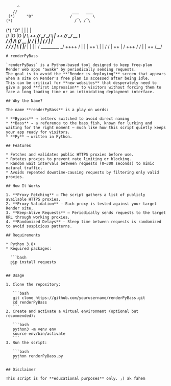          ^
       //                        ___   ___
     (*)     "O"                /  _   _  \
    (*)                           / \ / \
   (*)    "O"                    |   |   |    |\
  //                             |O  |O  |___/  \     ++
 //                               \_/ \_/    \   | ++
//                              _/      __    \  \
/     /|   /\                  (________/ __   |_/
     / |  |  |                   (___      /   |    |\
    / /  /   |                     \     \|    |___/  |
   |  | |   /                       \_________      _/   ++++
  /   | |  |                      ++           \    |
 |   / /   |                              ++   |   /  +++
/   /  |   |                               ++ /__/
~~~ ~~~~   ~~~~~~~~~~~~  ~~~~~~~~~~~~~  ~~~~        ~~+++~~~~ ~
# renderPyBass

`renderPyBass` is a Python-based tool designed to keep free-plan Render web apps "awake" by periodically sending requests.
The goal is to avoid the **"Render is deploying"** screen that appears when a site on Render's free plan is accessed after being idle.
This can be critical for **new websites** that desperately need to give a good **first impression** to visitors without forcing them to face a long loading time or an intimidating deployment interface.

## Why the Name?

The name **renderPyBass** is a play on words:

* **Bypass** → letters switched to avoid direct naming
* **Bass** → a reference to the bass fish, known for lurking and waiting for the right moment — much like how this script quietly keeps your app ready for visitors.
* **Py** → written in Python.

## Features

* Fetches and validates public HTTPS proxies before use.
* Rotates proxies to prevent rate limiting or blocking.
* Random wait intervals between requests (0–300 seconds) to mimic natural traffic.
* Avoids repeated downtime-causing requests by filtering only valid proxies.

## How It Works

1. **Proxy Fetching** — The script gathers a list of publicly available HTTPS proxies.
2. **Proxy Validation** — Each proxy is tested against your target Render site.
3. **Keep-Alive Requests** — Periodically sends requests to the target URL through working proxies.
4. **Randomized Delays** — Sleep time between requests is randomized to avoid suspicious patterns.

## Requirements

* Python 3.8+
* Required packages:

  ```bash
  pip install requests
  ```

## Usage

1. Clone the repository:

   ```bash
   git clone https://github.com/yourusername/renderPyBass.git
   cd renderPyBass
   ```
2. Create and activate a virtual environment (optional but recommended):

   ```bash
   python3 -m venv env
   source env/bin/activate
   ```
3. Run the script:

   ```bash
   python renderPyBass.py
   ```

## Disclaimer

This script is for **educational purposes** only. ;) ak fahem
